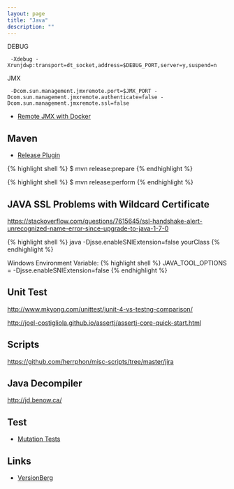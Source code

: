 ```yaml
---
layout: page
title: "Java"
description: ""
---
```








DEBUG
<pre><code> -Xdebug -Xrunjdwp:transport=dt_socket,address=$DEBUG_PORT,server=y,suspend=n </code></pre>

JMX
<pre><code> -Dcom.sun.management.jmxremote.port=$JMX_PORT -Dcom.sun.management.jmxremote.authenticate=false -Dcom.sun.management.jmxremote.ssl=false </code></pre>





* [Remote JMX with Docker](https://ptmccarthy.github.io/2014/07/24/remote-jmx-with-docker/
)






## Maven

* [Release Plugin](https://maven.apache.org/maven-release/maven-release-plugin/)

{% highlight shell %}
$ mvn release:prepare
{% endhighlight %}

{% highlight shell %}
$ mvn release:perform
{% endhighlight %}



## JAVA SSL Problems with Wildcard Certificate

https://stackoverflow.com/questions/7615645/ssl-handshake-alert-unrecognized-name-error-since-upgrade-to-java-1-7-0


{% highlight shell %}
java -Djsse.enableSNIExtension=false yourClass
{% endhighlight %}


Windows Environment Variable:
{% highlight shell %}
JAVA_TOOL_OPTIONS = -Djsse.enableSNIExtension=false
{% endhighlight %}



## Unit Test

<http://www.mkyong.com/unittest/junit-4-vs-testng-comparison/>

<http://joel-costigliola.github.io/assertj/assertj-core-quick-start.html>




## Scripts

<https://github.com/herrphon/misc-scripts/tree/master/jira>



## Java Decompiler

http://jd.benow.ca/



## Test

* [Mutation Tests](http://pitest.org/)



## Links

* [VersionBerg](https://github.com/rockerhieu/Versionberg)

